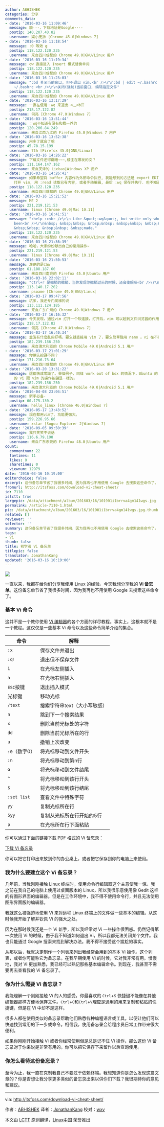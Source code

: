 ```yaml
---
author: ABHISHEK
categories: 分享
comments_data:
- date: '2016-03-16 11:09:46'
  message: 额···，下载地址是Google····
  postip: 140.207.40.82
  username: 粱小无拆 [Chrome 45.0|Windows 7]
- date: '2016-03-16 11:18:54'
  message: :0 等效 g
  postip: 118.122.120.235
  username: 来自四川成都的 Chrome 49.0|GNU/Linux 用户
- date: '2016-03-16 11:19:34'
  message: cw 直接进入 Insert 模式替换单词
  postip: 118.122.120.235
  username: 来自四川成都的 Chrome 49.0|GNU/Linux 用户
- date: '2016-03-16 11:23:03'
  message: ":bd 关闭当前窗口, 但不退出 vim.<br />\r\n:bd | edit ~/.bashrc <br />\r\n:bd! | edit
    ~/.bashrc <br />\r\n关闭(强制)当前窗口, 编辑指定文件"
  postip: 118.122.120.235
  username: 来自四川成都的 Chrome 49.0|GNU/Linux 用户
- date: '2016-03-16 13:17:29'
  message: 一直在使用：wq 来退出 ⊙﹏⊙b汗
  postip: 218.17.122.82
  username: 何亮 [Chrome 47.0|Windows 7]
- date: '2016-03-16 13:51:44'
  message: ：wq不知道有没有和我一养的
  postip: 120.206.84.249
  username: 来自江西九江的 Firefox 45.0|Windows 7 用户
- date: '2016-03-16 13:52:38'
  message: 用多了就会了哈
  postip: 45.78.15.199
  username: 7th [Firefox 45.0|GNU/Linux]
- date: '2016-03-16 14:26:22'
  message: 下载文件还得翻墙~~~,楼主在哪发的文？
  postip: 111.164.147.162
  username: 来自天津的 Liebao|Windows XP 用户
- date: '2016-03-16 14:26:41'
  message: 如果希望将 buffer 内容作为外部命令执行, 我能想到的方法是 export EDITOR=vim, 然后通过按 ctrl+x, ctrl+e,
    打开 vim, 用 :read 读取已有内容, 或者手动编辑, 最后 :wq 保存并执行. 但不知道是否有更好的方法.
  postip: 118.122.120.235
  username: 来自四川成都的 Chrome 49.0|GNU/Linux 用户
- date: '2016-03-16 15:21:52'
  message: ME 2
  postip: 221.219.121.53
  username: linux [Chrome 49.0|Mac 10.11]
- date: '2016-03-16 16:41:51'
  message: ":help :x<br />\r\n Like &quot;:wq&quot;, but write only when changes have
    been<br />\r\n&nbsp; &nbsp;&nbsp; &nbsp;&nbsp; &nbsp;&nbsp; &nbsp;&nbsp; &nbsp;&nbsp;
    &nbsp;&nbsp; &nbsp;&nbsp; &nbsp;made."
  postip: 118.122.120.235
  username: 来自四川成都的 Chrome 49.0|GNU/Linux 用户
- date: '2016-03-16 21:36:39'
  message: 哈哈，大家纷纷献出自己的常用操作~
  postip: 221.219.121.53
  username: linux [Chrome 49.0|Mac 10.11]
- date: '2016-03-16 21:50:53'
  message: 准确的是caw
  postip: 61.188.187.60
  username: 来自四川南充的 Firefox 45.0|Ubuntu 用户
- date: '2016-03-16 22:02:11'
  message: "ctrl+r 是撤销的撤销，当你发现你撤销过头的时候，还会傻眼嘛<br />\r\n莫名其妙卡住了? 或许你在Ctrl+w时不小心Ctrl+s了，你可以试试Ctrl+q,并不是死机：）"
  postip: 113.140.17.202
  username: psoame [Chrome 49.0|GNU/Linux]
- date: '2016-03-17 09:47:56'
  message: 坑爹，我还专门爬梯的说
  postip: 113.111.124.185
  username: 来自广东广州的 Chrome 49.0|Windows 7 用户
- date: '2016-03-17 16:16:32'
  message: 今天发现，通过vim 打开一个软连接，打开后，vim 可以起到文件浏览器的作用。
  postip: 218.17.122.82
  username: 何亮 [Chrome 47.0|Windows 7]
- date: '2016-03-17 16:40:34'
  message: 並沒有什麼亂用好嗎，要么就直接用 vim 了，要么簡單點用 nano 。vi 在不同發行版下按鍵都不同，弄個 vi 的備忘錄不是坑人嗎？
  postip: 182.239.186.250
  username: 来自澳大利亚的 Chrome Mobile 49.0|Android 5.1 用户
- date: '2016-03-17 21:01:29'
  message: 你确认按键不同？
  postip: 171.216.73.64
  username: 来自四川成都的 Chrome 49.0|GNU/Linux 用户
- date: '2016-03-20 13:31:22'
  message: 這都快成常識了。舉個例子，同樣 work out of box 的情況下，Ubuntu 的 vi 跟 Fedora vi 的操作就不一樣。Fedora
    的 vi 跟 vim 的操作按鍵是一樣的。
  postip: 182.239.186.250
  username: 来自澳大利亚的 Chrome Mobile 49.0|Android 5.1 用户
- date: '2016-04-08 23:04:51'
  message: 新手必备·
  postip: 60.175.130.2
  username: hello_linux [Chrome 46.0|Windows 7]
- date: '2016-05-17 13:43:52'
  message: 现在都用vim了，功能更强大。
  postip: 159.226.95.66
  username: xstar [Sogou Explorer 2|Windows 7]
- date: '2016-09-05 09:50:39'
  message: 我只笑笑不说话
  postip: 116.6.79.190
  username: 来自广东东莞的 Firefox 48.0|Ubuntu 用户
count:
  commentnum: 22
  favtimes: 11
  likes: 0
  sharetimes: 0
  viewnum: 12979
date: '2016-03-16 10:19:00'
editorchoice: false
excerpt: 这份备忘单节省了我很多时间，因为我再也不用使用 Google 去搜索这些命令了。
fromurl: http://itsfoss.com/download-vi-cheat-sheet/
id: 7110
islctt: true
largepic: /data/attachment/album/201603/16/101901i1brrva4gm141wgs.jpg
permalink: /article-7110-1.html
pic: /data/attachment/album/201603/16/101901i1brrva4gm141wgs.jpg.thumb.jpg
related: []
reviewer: ''
selector: ''
summary: 这份备忘单节省了我很多时间，因为我再也不用使用 Google 去搜索这些命令了。
tags:
- vi
thumb: false
title: 初学者 Vi 备忘单
titlepic: false
translator: JonathanKang
updated: '2016-03-16 10:19:00'
---
```


![](/data/attachment/album/201603/16/101901i1brrva4gm141wgs.jpg)


一直以来，我都在给你们分享我使用 Linux 的经验。今天我想分享我的 **Vi 备忘单**。这份备忘单节省了我很多时间，因为我再也不用使用 Google 去搜索这些命令了。


### 基本 Vi 命令


这并不是一个教你使用 [Vi 编辑器](https://en.wikipedia.org/wiki/Vi)的各个方面的详尽教程。事实上，这根本就不是一个教程。这仅仅是一些基本 Vi 命令以及这些命令简单介绍的集合。




| 命令 | 解释 |
| --- | --- |
| `:x` | 保存文件并退出 |
| `:q!` | 退出但不保存文件 |
| `i` | 在光标左侧插入 |
| `a` | 在光标右侧插入 |
| `ESC`按键 | 退出插入模式 |
| 光标键 | 移动光标 |
| `/text` | 搜索字符串text（大小写敏感） |
| `n` | 跳到下一个搜索结果 |
| `x` | 删除当前光标处的字符 |
| `dd` | 删除当前光标所在的行 |
| `u` | 撤销上次改变 |
| `:0`（数字0） | 将光标移动到文件开头 |
| `:n` | 将光标移动到第n行 |
| `G` | 将光标移动到文件结尾 |
| `^` | 将光标移动到该行开头 |
| `$` | 将光标移动到该行结尾 |
| `:set list` | 查看文件中特殊字符 |
| `yy` | 复制光标所在行 |
| `5yy` | 复制从光标所在行开始的5行 |
| `p` | 在光标所在行下面粘贴 |


你可以通过下面的链接下载 PDF 格式的 Vi 备忘录：


[下载 Vi 备忘录](https://drive.google.com/file/d/0By49_3Av9sT1X3dlWkNQa3g2b2c/view?usp=sharing)


你可以把它打印出来放到你的办公桌上，或者把它保存到你的电脑上来使用。


### 我为什么要建立这个 Vi 备忘录？


几年前，当我刚刚接触 Linux 终端时，使用命令行编辑器这个主意使我一惊。我之前在我自己的电脑上使用过桌面版本的 Linux，所以我很乐意使用像 Gedit 这样的有图形界面的编辑器。但是在工作环境中，我不得不使用命令行，并且无法使用图形界面版的编辑器。


我就这么被强迫地使用 Vi 来对远程 Linux 终端上的文件做一些基本的编辑。从这时候我开始了解并钦佩 Vi 的强大之处。


因为在那时候我还是一个 Vi 新手，所以我经常对 Vi 一些操作很困惑。仍然记得第一次使用 Vi 的时候，由于我不知道如何退出 Vi，所以我都无法关闭某个文件。我也只能通过 Google 搜索来找到解决办法。我不得不接受这个尴尬的事实。


从那以后，我就决定制作一个列表来列出我经常会用到的基本 Vi 操作。这个列表，或者你可能称它为备忘录。在我早期使用 Vi 的时候，它对我非常有用。慢慢地，我对 Vi 更加熟悉，我已经可以熟记那些基本编辑命令。到现在，我甚至不需要再去查看我的 Vi 备忘录了。


### 你为什么需要 Vi 备忘录？


我能理解一个刚刚接触 Vi 的人的感受。你最喜欢的 `Ctrl`+`S` 快捷键不能像在其他编辑器那样方便地保存文件。`Ctrl`+`C`和`Ctrl`+`V`理应是通用的用来复制和粘贴的快捷键，但是在 Vi 中却不是这样。


很多人都在使用类似的备忘录帮助他们熟悉各种编程语言或工具，以便让他们可以快速找到常用的下一步或命令。相信我，使用备忘录会给程序员日常工作带来很大便利。


如果你刚刚开始接触 Vi 或者你经常使用但是总是记不住 Vi 操作，那么这份 Vi 备忘录对于你来说是非常有用的。你可以把它保存下来留作以后查询使用。


### 你怎么看待这份备忘录？


至今为止，我一直在克制我自己不要过于依赖终端。我想知道你是怎么发现这篇文章的？你是否想让我分享更多类似的备忘录出来以供你们下载？我很期待你的意见和建议。




---


via: <http://itsfoss.com/download-vi-cheat-sheet/>


作者：[ABHISHEK](http://itsfoss.com/author/abhishek/) 译者：[JonathanKang](https://github.com/JonathanKang) 校对：[wxy](https://github.com/wxy)


本文由 [LCTT](https://github.com/LCTT/TranslateProject) 原创翻译，[Linux中国](https://linux.cn/) 荣誉推出